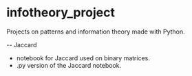 # infotheory_project
Projects on patterns and information theory made with Python.

-- Jaccard
- notebook for Jaccard used on binary matrices.
- .py version of the Jaccard notebook.
